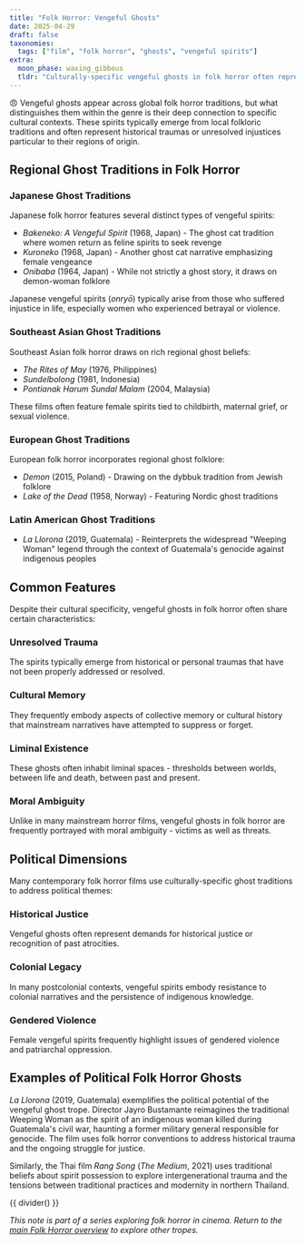 ```yaml
---
title: "Folk Horror: Vengeful Ghosts"
date: 2025-04-29
draft: false
taxonomies:
  tags: ["film", "folk horror", "ghosts", "vengeful spirits"]
extra:
  moon_phase: waxing_gibbous
  tldr: "Culturally-specific vengeful ghosts in folk horror often represent historical trauma and unresolved injustice."
---
```


<span class="og">😠</span> Vengeful ghosts appear across global folk horror traditions, but what distinguishes them within the genre is their deep connection to specific cultural contexts. These spirits typically emerge from local folkloric traditions and often represent historical traumas or unresolved injustices particular to their regions of origin.

## Regional Ghost Traditions in Folk Horror

### Japanese Ghost Traditions

Japanese folk horror features several distinct types of vengeful spirits:
- *Bakeneko: A Vengeful Spirit* (1968, Japan) - The ghost cat tradition where women return as feline spirits to seek revenge
- *Kuroneko* (1968, Japan) - Another ghost cat narrative emphasizing female vengeance
- *Onibaba* (1964, Japan) - While not strictly a ghost story, it draws on demon-woman folklore

Japanese vengeful spirits (*onryō*) typically arise from those who suffered injustice in life, especially women who experienced betrayal or violence.

### Southeast Asian Ghost Traditions

Southeast Asian folk horror draws on rich regional ghost beliefs:
- *The Rites of May* (1976, Philippines)
- *Sundelbolong* (1981, Indonesia)
- *Pontianak Harum Sundal Malam* (2004, Malaysia)

These films often feature female spirits tied to childbirth, maternal grief, or sexual violence.

### European Ghost Traditions

European folk horror incorporates regional ghost folklore:
- *Demon* (2015, Poland) - Drawing on the dybbuk tradition from Jewish folklore
- *Lake of the Dead* (1958, Norway) - Featuring Nordic ghost traditions

### Latin American Ghost Traditions

- *La Llorona* (2019, Guatemala) - Reinterprets the widespread "Weeping Woman" legend through the context of Guatemala's genocide against indigenous peoples

## Common Features

Despite their cultural specificity, vengeful ghosts in folk horror often share certain characteristics:

### Unresolved Trauma

The spirits typically emerge from historical or personal traumas that have not been properly addressed or resolved.

### Cultural Memory

They frequently embody aspects of collective memory or cultural history that mainstream narratives have attempted to suppress or forget.

### Liminal Existence

These ghosts often inhabit liminal spaces - thresholds between worlds, between life and death, between past and present.

### Moral Ambiguity

Unlike in many mainstream horror films, vengeful ghosts in folk horror are frequently portrayed with moral ambiguity - victims as well as threats.

## Political Dimensions

Many contemporary folk horror films use culturally-specific ghost traditions to address political themes:

### Historical Justice

Vengeful ghosts often represent demands for historical justice or recognition of past atrocities.

### Colonial Legacy

In many postcolonial contexts, vengeful spirits embody resistance to colonial narratives and the persistence of indigenous knowledge.

### Gendered Violence

Female vengeful spirits frequently highlight issues of gendered violence and patriarchal oppression.

## Examples of Political Folk Horror Ghosts

*La Llorona* (2019, Guatemala) exemplifies the political potential of the vengeful ghost trope. Director Jayro Bustamante reimagines the traditional Weeping Woman as the spirit of an indigenous woman killed during Guatemala's civil war, haunting a former military general responsible for genocide. The film uses folk horror conventions to address historical trauma and the ongoing struggle for justice.

Similarly, the Thai film *Rang Song* (*The Medium*, 2021) uses traditional beliefs about spirit possession to explore intergenerational trauma and the tensions between traditional practices and modernity in northern Thailand.

{{ divider() }}

*This note is part of a series exploring folk horror in cinema. Return to the [main Folk Horror overview](/notes/folk-horror-overview) to explore other tropes.*
